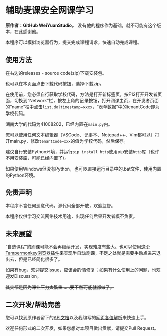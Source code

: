 # 辅助麦课安全网课学习

**原作者：GitHub WeiYuanStudio。** 没有他的程序作为基础，就不可能有这个版本，在此感谢他。

本程序可以模拟浏览器行为，提交完成课程请求，快速自动完成课程。

## 使用方法

在右边的releases - source code(zip)下载安装包。

也可以在本页面点击下载代码按钮，选择下载zip。

在使用前，您必须自行获取学校代码，方法是打开新标签页，按F12打开开发者页面，切换到“Network”栏，按左上角的记录按钮，打开网课主页，在开发者页面的“name”栏中点击```list.do?timestamp=xxxx```，“表单数据”中的tenantCode即为学校代码。

湖南大学的代码为41008202，已经内置在```main.py```内。

您可以使用任何文本编辑器（VSCode、记事本、Notepad++、Vim都可以）打开main.py，修改```tenantCode=xxx```的值为学校代码，然后保存。

建议自行安装Python环境，并运行```pip install http```使用pip安装```http```库（也许不用安装库，可能已经内置了）。

如果使用Windows但没有Python，也可以直接运行目录中的.bat文件，使用内置的Python环境。

## 免责声明

本程序不含任何恶意代码，源代码全部开放，欢迎监督。

本程序仅供学习交流网络技术用途，出现任何后果开发者概不负责。

## 未来展望

“自选课程”的刷课可能不会再继续开发，实现难度有些大。也可以使用[这个Tampermonkey浏览器插件](https://greasyfork.org/zh-CN/scripts/413752-weiban-mycourse-cn刷课助手)来实现半自动刷课，不足之处就是需要手动点进来退出去，但是已经简化很多了。

如果有bug，欢迎提交Issue，应该会酌情修复；如果有什么使用上的问题，也欢迎发Discussion。

~~其实都是因为课业压力太繁重……要不然可能就都做了。~~

## 二次开发/帮助完善

您可以找到原作者留下的[API文档](./docs/APIDocs.md)以及我编写的[网页各值解析](./docs/ResponseDescription.md)来快速上手。

欢迎任何形式的二次开发，如果您想对本项目做出贡献，请提交Pull Request。

